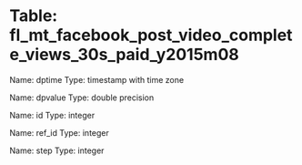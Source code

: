 Table: fl_mt_facebook_post_video_complete_views_30s_paid_y2015m08
=================================================================

Name: dptime
Type: timestamp with time zone

Name: dpvalue
Type: double precision

Name: id
Type: integer

Name: ref_id
Type: integer

Name: step
Type: integer

